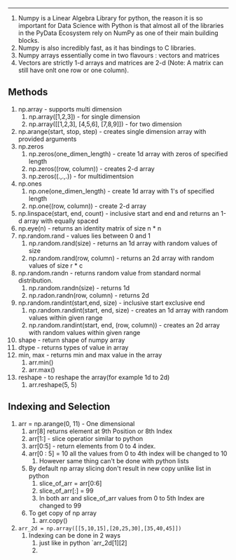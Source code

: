 ----
1. Numpy is a Linear Algebra Library for python, the reason it is so important for Data Science with Python is that almost all of the libraries in the PyData Ecosystem rely on NumPy as one of their main building blocks.
2. Numpy is also incredibly fast, as it has bindings to C libraries.
3.  Numpy arrays essentially come in two flavours : vectors and matrices
4. Vectors are strictly 1-d arrays and matrices are 2-d (Note: A matrix can still have onlt one row or one column).
## Methods
1. np.array - supports multi dimension
    1. np.array([1,2,3]) - for single dimension
    2. np.array([[1,2,3], [4,5,6], [7,8,9]]) - for two dimension
2. np.arange(start, stop, step) - creates single dimension array with provided arguments
3. np.zeros
    1. np.zeros(one_dimen_length) - create 1d array with zeros of specified length
    2. np.zeros((row, column)) - creates 2-d array
    3. np.zeros((.,.,.)) - for multidimentsion
4. np.ones
    1. np.one(one_dimen_length) - create 1d array with 1's of specified length
    2. np.one((row, column)) - create 2-d array
5. np.linspace(start, end, count) - inclusive start and end and returns an 1-d array with equally spaced
6. np.eye(n) - returns an identity matrix of size n * n
7. np.random.rand - values lies between 0 and 1
    1. np.random.rand(size) - returns an 1d array with random values of size
    2. np.random.rand(row, column) - returns an 2d array with random values of size r * c
8. np.random.randn - returns random value from standard normal distribution.
    1. np.random.randn(size) - returns 1d
    2. np.radon.randn(row, column) - returns 2d
9. np.random.randint(start,end, size) - inclusive start exclusive end
    1. np.random.randint(start, end, size) - creates an 1d array with random values within given range
    2. np.random.randint(start, end, (row, column)) - creates an 2d array with random values within given range
10. shape - return shape of numpy array
11. dtype - returns types of value in array
12. min, max - returns min and max value in the array
    1. arr.min()
    2. arr.max()
13. reshape - to reshape the array(for example 1d to 2d)
    1. arr.reshape(5, 5)

## Indexing and Selection
1.  arr  = np.arange(0, 11) - One dimensional
	1. arr[8] returns element at 9th Position or 8th Index
	2. arr[1:] - slice operatior similar to python
	3. arr[0:5] - return elements from 0 to 4 index.
	4. arr[0 : 5] = 10 all the values from 0 to 4th index will be changed to 10
		1. However same thing can't be done with python lists
	5. By default np array slicing don't result in new copy unlike list in python
		1. slice_of_arr = arr[0:6]
		2. slice_of_arr[:] = 99
		3. In both arr and slice_of_arr values from 0 to 5th Index are changed to 99
	6. To get copy of np array
		1. arr.copy()
2.  `arr_2d = np.array([[5,10,15],[20,25,30],[35,40,45]])`
	1. Indexing can be done in 2 ways
		1. just like in python `arr_2d[1][2]
		2. 
	


